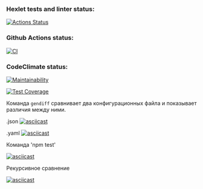 ### Hexlet tests and linter status:
[![Actions Status](https://github.com/Pewdoloco/frontend-project-46/actions/workflows/hexlet-check.yml/badge.svg)](https://github.com/Pewdoloco/frontend-project-46/actions)

### Github Actions status:
[![CI](https://github.com/Pewdoloco/frontend-project-4666/actions/workflows/ci.yml/badge.svg)](https://github.com/Pewdoloco/frontend-project-4666/actions/workflows/ci.yml)

### CodeClimate status:
[![Maintainability](https://api.codeclimate.com/v1/badges/0d7677b75ae7363dc21d/maintainability)](https://codeclimate.com/github/Pewdoloco/frontend-project-4666/maintainability)

[![Test Coverage](https://api.codeclimate.com/v1/badges/0d7677b75ae7363dc21d/test_coverage)](https://codeclimate.com/github/Pewdoloco/frontend-project-4666/test_coverage)


Команда `gendiff` сравнивает два конфигурационных файла и показывает различия между ними.

.json
[![asciicast](https://asciinema.org/a/GOXB6D44Dk1PmfFQmhQtLSKty.svg)](https://asciinema.org/a/GOXB6D44Dk1PmfFQmhQtLSKty)

.yaml
[![asciicast](https://asciinema.org/a/QXY1jYZkfHjyIyyRjLmNmNPuj.svg)](https://asciinema.org/a/QXY1jYZkfHjyIyyRjLmNmNPuj)

Команда 'npm test'

[![asciicast](https://asciinema.org/a/ELqRuiYyI6NrQdSE91ndaDC85.svg)](https://asciinema.org/a/ELqRuiYyI6NrQdSE91ndaDC85)

Рекурсивное сравнение

[![asciicast](https://asciinema.org/a/tKuP6S8OE0ml80kOr4iZYQWor.svg)](https://asciinema.org/a/tKuP6S8OE0ml80kOr4iZYQWor)